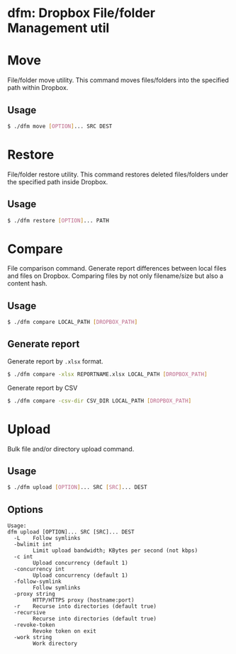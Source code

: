 # dfm: Dropbox File/folder Management util

# Move

File/folder move utility.
This command moves files/folders into the specified path within Dropbox.

## Usage

```bash
$ ./dfm move [OPTION]... SRC DEST
```


# Restore

File/folder restore utility. This command restores deleted files/folders under the specified path inside Dropbox.

## Usage

```bash
$ ./dfm restore [OPTION]... PATH
```


# Compare

File comparison command. Generate report differences between local files and files on Dropbox.
Comparing files by not only filename/size but also a content hash.

## Usage

```bash
$ ./dfm compare LOCAL_PATH [DROPBOX_PATH]
```

## Generate report

Generate report by `.xlsx` format.

```bash
$ ./dfm compare -xlsx REPORTNAME.xlsx LOCAL_PATH [DROPBOX_PATH]
```

Generate report by CSV

```bash
$ ./dfm compare -csv-dir CSV_DIR LOCAL_PATH [DROPBOX_PATH]
```

# Upload

Bulk file and/or directory upload command.

## Usage

```sh
$ ./dfm upload [OPTION]... SRC [SRC]... DEST
```

## Options

```
Usage:
dfm upload [OPTION]... SRC [SRC]... DEST
  -L	Follow symlinks
  -bwlimit int
    	Limit upload bandwidth; KBytes per second (not kbps)
  -c int
    	Upload concurrency (default 1)
  -concurrency int
    	Upload concurrency (default 1)
  -follow-symlink
    	Follow symlinks
  -proxy string
    	HTTP/HTTPS proxy (hostname:port)
  -r	Recurse into directories (default true)
  -recursive
    	Recurse into directories (default true)
  -revoke-token
    	Revoke token on exit
  -work string
    	Work directory
```
